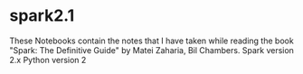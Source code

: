 # spark2.1

These Notebooks contain the notes that I have taken while reading the book "Spark: The Definitive Guide" by Matei Zaharia, Bil Chambers.
Spark version 2.x
Python version 2

